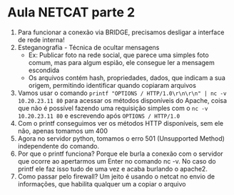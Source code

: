 # Aula NETCAT parte 2
1. Para funcionar a conexão via BRIDGE, precisamos desligar a interface de rede interna!
2. Esteganografia - Técnica de ocultar mensagens
    * Ex: Publicar foto na rede social, que parece uma simples foto comum, mas para algum espião, ele consegue ler a mensagem escondida
    * Os arquivos contém hash, propriedades, dados, que indicam a sua origem, permitindo identificar quando copiaram arquivos
3. Vamos usar o comando `printf "OPTIONS / HTTP/1.0\r\n\r\n" | nc -v 10.20.23.11 80` para acessar os métodos disponíveis do Apache, coisa que não é possível fazendo uma requisição simples com o `nc -v 10.20.23.11 80` e escrevendo após `OPTIONS / HTTP/1.0`
4. Com o printf conseguimos ver os métodos HTTP disponíveis, sem ele não, apenas tomamos um 400
5. Agora no servidor python, tomamos o erro 501 (Unsupported Method) independente do comando.
6. Por que o printf funciona? Porque ele burla a conexão com o servidor que ocorre ao apertarmos um Enter no comando nc -v. No caso do printf ele faz isso tudo de uma vez e acaba burlando o apache2.
7. Como passar pelo firewall? Um jeito é usando o netcat no envio de informações, que habilita qualquer um a copiar o arquivo